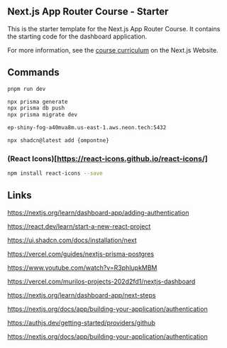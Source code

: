 ## Next.js App Router Course - Starter

This is the starter template for the Next.js App Router Course. It contains the starting code for the dashboard application.

For more information, see the [course curriculum](https://nextjs.org/learn) on the Next.js Website.


## Commands

```sh
pnpm run dev

npx prisma generate
npx prisma db push
npx prisma migrate dev

ep-shiny-fog-a40mva8m.us-east-1.aws.neon.tech:5432

npx shadcn@latest add {ompontne}
```


### (React Icons)[https://react-icons.github.io/react-icons/]
```sh
npm install react-icons --save
```

## Links

https://nextjs.org/learn/dashboard-app/adding-authentication


https://react.dev/learn/start-a-new-react-project

https://ui.shadcn.com/docs/installation/next

https://vercel.com/guides/nextjs-prisma-postgres

https://www.youtube.com/watch?v=R3phIupkMBM

https://vercel.com/murilos-projects-202d2fd1/nextjs-dashboard

https://nextjs.org/learn/dashboard-app/next-steps


https://nextjs.org/docs/app/building-your-application/authentication

https://authjs.dev/getting-started/providers/github

https://nextjs.org/docs/app/building-your-application/authentication
